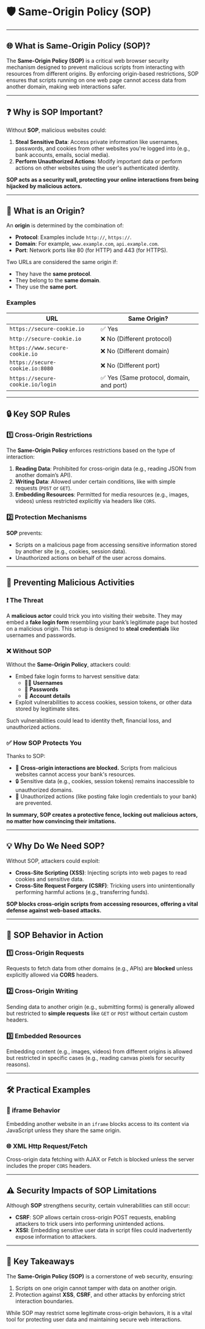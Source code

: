 # 🛡️ Same-Origin Policy (SOP)

---

## 🌐 What is Same-Origin Policy (SOP)?
The **Same-Origin Policy (SOP)** is a critical web browser security mechanism designed to prevent malicious scripts from interacting with resources from different origins. By enforcing origin-based restrictions, SOP ensures that scripts running on one web page cannot access data from another domain, making web interactions safer.

---

## ❓ Why is SOP Important?

Without **SOP**, malicious websites could:

1. **Steal Sensitive Data**: Access private information like usernames, passwords, and cookies from other websites you're logged into (e.g., bank accounts, emails, social media).
2. **Perform Unauthorized Actions**: Modify important data or perform actions on other websites using the user's authenticated identity.

**SOP acts as a security wall, protecting your online interactions from being hijacked by malicious actors.**

---

## 🔑 What is an **Origin**?

An **origin** is determined by the combination of:
- **Protocol**: Examples include `http://`, `https://`.
- **Domain**: For example, `www.example.com`, `api.example.com`.
- **Port**: Network ports like 80 (for HTTP) and 443 (for HTTPS).

Two URLs are considered the same origin if:
- They have the **same protocol**.
- They belong to the **same domain**.
- They use the **same port**.

### Examples
| URL                              | Same Origin?                |
| --------------------------------- | --------------------------- |
| `https://secure-cookie.io`        | ✅ Yes                      |
| `http://secure-cookie.io`         | ❌ No (Different protocol)  |
| `https://www.secure-cookie.io`    | ❌ No (Different domain)    |
| `https://secure-cookie.io:8080`   | ❌ No (Different port)      |
| `https://secure-cookie.io/login`  | ✅ Yes (Same protocol, domain, and port) |

---

## 🔒 Key SOP Rules

### 1️⃣ Cross-Origin Restrictions
The **Same-Origin Policy** enforces restrictions based on the type of interaction:
1. **Reading Data**: Prohibited for cross-origin data (e.g., reading JSON from another domain’s API).
2. **Writing Data**: Allowed under certain conditions, like with simple requests (`POST` or `GET`).
3. **Embedding Resources**: Permitted for media resources (e.g., images, videos) unless restricted explicitly via headers like `CORS`.

### 2️⃣ Protection Mechanisms
**SOP** prevents:
- Scripts on a malicious page from accessing sensitive information stored by another site (e.g., cookies, session data).
- Unauthorized actions on behalf of the user across domains.

---

## 🚨 Preventing Malicious Activities

### ❗ The Threat
A **malicious actor** could trick you into visiting their website. They may embed a **fake login form** resembling your bank’s legitimate page but hosted on a malicious origin. This setup is designed to **steal credentials** like usernames and passwords.

### ❌ Without SOP
Without the **Same-Origin Policy**, attackers could:
- Embed fake login forms to harvest sensitive data:
  - 🧑‍💻 **Usernames**
  - 🔑 **Passwords**
  - 🏦 **Account details**
- Exploit vulnerabilities to access cookies, session tokens, or other data stored by legitimate sites.
  
Such vulnerabilities could lead to identity theft, financial loss, and unauthorized actions.

### ✅ How SOP Protects You
Thanks to SOP:
- 🛑 **Cross-origin interactions are blocked.** Scripts from malicious websites cannot access your bank's resources.
- 🔒 Sensitive data (e.g., cookies, session tokens) remains inaccessible to unauthorized domains.
- 🔐 Unauthorized actions (like posting fake login credentials to your bank) are prevented.

**In summary, SOP creates a protective fence, locking out malicious actors, no matter how convincing their imitations.**

---

## 💡 Why Do We Need SOP?

Without SOP, attackers could exploit:
- **Cross-Site Scripting (XSS)**: Injecting scripts into web pages to read cookies and sensitive data.
- **Cross-Site Request Forgery (CSRF)**: Tricking users into unintentionally performing harmful actions (e.g., transferring funds).

**SOP blocks cross-origin scripts from accessing resources, offering a vital defense against web-based attacks.**

---

## 🤖 SOP Behavior in Action

### 1️⃣ Cross-Origin Requests
Requests to fetch data from other domains (e.g., APIs) are **blocked** unless explicitly allowed via **CORS** headers.

### 2️⃣ Cross-Origin Writing
Sending data to another origin (e.g., submitting forms) is generally allowed but restricted to **simple requests** like `GET` or `POST` without certain custom headers.

### 3️⃣ Embedded Resources
Embedding content (e.g., images, videos) from different origins is allowed but restricted in specific cases (e.g., reading canvas pixels for security reasons).

---

## 🛠️ Practical Examples

### 📂 iframe Behavior
Embedding another website in an `iframe` blocks access to its content via JavaScript unless they share the same origin.

### 🌐 XML Http Request/Fetch
Cross-origin data fetching with AJAX or Fetch is blocked unless the server includes the proper `CORS` headers.

---

## ⚠️ Security Impacts of SOP Limitations
Although **SOP** strengthens security, certain vulnerabilities can still occur:
- **CSRF**: SOP allows certain cross-origin POST requests, enabling attackers to trick users into performing unintended actions.
- **XSSI**: Embedding sensitive user data in script files could inadvertently expose information to attackers.

---

## 📝 Key Takeaways
The **Same-Origin Policy (SOP)** is a cornerstone of web security, ensuring:
1. Scripts on one origin cannot tamper with data on another origin.
2. Protection against **XSS**, **CSRF**, and other attacks by enforcing strict interaction boundaries.

While SOP may restrict some legitimate cross-origin behaviors, it is a vital tool for protecting user data and maintaining secure web interactions.
